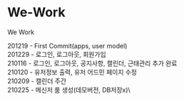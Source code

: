 # We-Work

We Work

201219 - First Commit(apps, user model)\
201229 - 로그인, 로그아웃, 회원가입\
210116 - 로그인, 로그아웃, 공지사항, 캘린더, 근태관리 추가 완료\
210120 - 유저정보 출력, 유저 어드민 페이지 수정\
210209 - 캘린더 주간\
210225 - 메신저 룸 생성(데모버전, DB저장x)\
